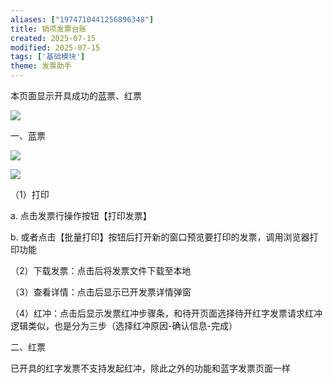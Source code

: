 ```yaml
---
aliases: ["1974710441256896348"]
title: 销项发票台账
created: 2025-07-15
modified: 2025-07-15
tags: ['基础模块']
theme: 发票助手
---
```


本页面显示开具成功的蓝票、红票

![](https://myhelpdoc.oss-cn-heyuan.aliyuncs.com/mdimages/a3848b3c0e3cd64b3ec97a13401b6a17.jpg)

一、蓝票

![](https://myhelpdoc.oss-cn-heyuan.aliyuncs.com/mdimages/1391a188f46260e0e53e32b1d9f39e40.jpg)

![](https://myhelpdoc.oss-cn-heyuan.aliyuncs.com/mdimages/8c21c41aa49eae5f0af09973dec18051.jpg)

（1）打印

a. 点击发票行操作按钮【打印发票】

b. 或者点击【批量打印】按钮后打开新的窗口预览要打印的发票，调用浏览器打印功能

（2）下载发票：点击后将发票文件下载至本地

（3）查看详情：点击后显示已开发票详情弹窗

（4）红冲：点击后显示发票红冲步骤条，和待开页面选择待开红字发票请求红冲逻辑类似，也是分为三步（选择红冲原因-确认信息-完成）

二、红票

已开具的红字发票不支持发起红冲，除此之外的功能和蓝字发票页面一样

